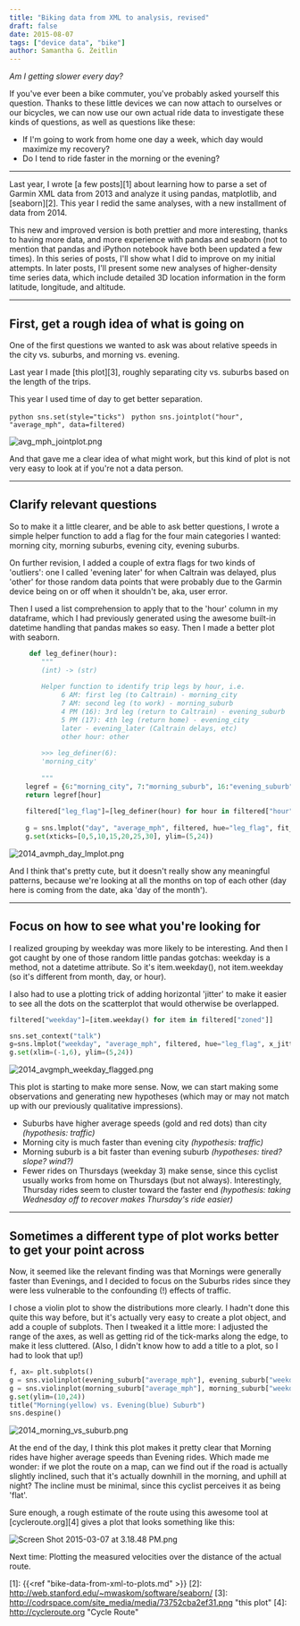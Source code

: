 ```yaml
---
title: "Biking data from XML to analysis, revised"
draft: false
date: 2015-08-07
tags: ["device data", "bike"]
author: Samantha G. Zeitlin
---
```



*Am I getting slower every day?* 

If you've ever been a bike commuter, you've probably asked yourself this question. Thanks to these little devices we can now attach to ourselves or our bicycles, we can now use our own actual ride data to investigate these kinds of questions, as well as questions like these:

 - If I'm going to work from home one day a week, which day would maximize my recovery?
 - Do I tend to ride faster in the morning or the evening? 


----------


Last year, I wrote [a few posts][1] about learning how to parse a set of Garmin XML data from 2013 and analyze it using pandas, matplotlib, and [seaborn][2]. This year I redid the same analyses, with a new installment of data from 2014. 

This new and improved version is both prettier and more interesting, thanks to having more data, and more experience with pandas and seaborn (not to mention that pandas and iPython notebook have both been updated a few times). In this series of posts, I'll show what I did to improve on my initial attempts. In later posts, I'll present some new analyses of higher-density time series data, which include detailed 3D location information in the form latitude, longitude, and altitude. 


----------

## First, get a rough idea of what is going on

One of the first questions we wanted to ask was about relative speeds in the city vs. suburbs, and morning vs. evening. 

Last year I made [this plot][3], roughly separating city vs. suburbs based on the length of the trips. 

This year I used time of day to get better separation. 


```python sns.set(style="ticks") ```
```python sns.jointplot("hour", "average_mph", data=filtered) ```

![avg_mph_jointplot.png](/site_media/media/e4d627b8c5131.png)

And that gave me a clear idea of what might work, but this kind of plot is not very easy to look at if you're not a data person. 


----------
## Clarify relevant questions

So to make it a little clearer, and be able to ask better questions, I wrote a simple helper function to add a flag for the four main categories I wanted: morning city, morning suburbs, evening city, evening suburbs. 

On further revision, I added a couple of extra flags for two kinds of 'outliers': one I called 'evening later' for when Caltrain was delayed, plus 'other' for those random data points that were probably due to the Garmin device being on or off when it shouldn't be, aka, user error. 

Then I used a list comprehension to apply that to the 'hour' column in my dataframe, which I had previously generated using the awesome built-in datetime handling that pandas makes so easy. Then I made a better plot with seaborn. 

```python   
     def leg_definer(hour):
        """
        (int) -> (str)
    
        Helper function to identify trip legs by hour, i.e.
             6 AM: first leg (to Caltrain) - morning_city
             7 AM: second leg (to work) - morning_suburb
             4 PM (16): 3rd leg (return to Caltrain) - evening_suburb
             5 PM (17): 4th leg (return home) - evening_city
             later - evening_later (Caltrain delays, etc)
             other hour: other
    
        >>> leg_definer(6):
        'morning_city'
    
        """
    legref = {6:"morning_city", 7:"morning_suburb", 16:"evening_suburb", 17:"evening_city", 9:"other", 11:"other", 12:"other", 15:"other", 18:"evening_later"}
    return legref[hour]
    
    filtered["leg_flag"]=[leg_definer(hour) for hour in filtered["hour"]]
    
    g = sns.lmplot("day", "average_mph", filtered, hue="leg_flag", fit_reg=False)
    g.set(xticks=[0,5,10,15,20,25,30], ylim=(5,24))
 ```

![2014_avmph_day_lmplot.png](/site_media/media/25e3a19ec5151.png)

And I think that's pretty cute, but it doesn't really show any meaningful patterns, because we're looking at all the months on top of each other (day here is coming from the date, aka 'day of the month'). 

----------
## Focus on how to see what you're looking for

I realized grouping by weekday was more likely to be interesting. And then I got caught by one of those random little pandas gotchas: weekday is a method, not a datetime attribute. So it's item.weekday(), not item.weekday (so it's different from month, day, or hour). 

I also had to use a plotting trick of adding horizontal 'jitter' to make it easier to see all the dots on the scatterplot that would otherwise be overlapped. 

```python
filtered["weekday"]=[item.weekday() for item in filtered["zoned"]]

sns.set_context("talk")
g=sns.lmplot("weekday", "average_mph", filtered, hue="leg_flag", x_jitter=0.15, fit_reg=False)
g.set(xlim=(-1,6), ylim=(5,24))
```

![2014_avgmph_weekday_flagged.png](/site_media/media/b84c398ac5181.png)

This plot is starting to make more sense. Now, we can start making some observations and generating new hypotheses (which may or may not match up with our previously qualitative impressions). 

 - Suburbs have higher average speeds (gold and red dots) than city *(hypothesis: traffic)*
 - Morning city is much faster than evening city *(hypothesis: traffic)*
 - Morning suburb is a bit faster than evening suburb *(hypotheses: tired? slope? wind?)*
 - Fewer rides on Thursdays (weekday 3) make sense, since this cyclist usually works from home on Thursdays (but not always). Interestingly, Thursday rides seem to cluster toward the faster end *(hypothesis: taking Wednesday off to recover makes Thursday's ride easier)*


----------
## Sometimes a different type of plot works better to get your point across

Now, it seemed like the relevant finding was that Mornings were generally faster than Evenings, and I decided to focus on the Suburbs rides since they were less vulnerable to the confounding (!) effects of traffic. 

I chose a violin plot to show the distributions more clearly. I hadn't done this quite this way before, but it's actually very easy to create a plot object, and add a couple of subplots. Then I tweaked it a little more: I adjusted the range of the axes, as well as getting rid of the tick-marks along the edge, to make it less cluttered. (Also, I didn't know how to add a title to a plot, so I had to look that up!)

```python
f, ax= plt.subplots()
g = sns.violinplot(evening_suburb["average_mph"], evening_suburb["weekday"], color="Blues")
g = sns.violinplot(morning_suburb["average_mph"], morning_suburb["weekday"], color="Yellow")
g.set(ylim=(10,24))
title("Morning(yellow) vs. Evening(blue) Suburb")
sns.despine()
```

![2014_morning_vs_suburb.png](/site_media/media/bafb74eac51b1.png)

At the end of the day, I think this plot makes it pretty clear that Morning rides have higher average speeds than Evening rides. Which made me wonder: if we plot the route on a map, can we find out if the road is actually slightly inclined, such that it's actually downhill in the morning, and uphill at night? The incline must be minimal, since this cyclist perceives it as being 'flat'. 

Sure enough, a rough estimate of the route using this awesome tool at [cycleroute.org][4] gives a plot that looks something like this:

![Screen Shot 2015-03-07 at 3.18.48 PM.png](/site_media/media/482a5698c5201.png)

Next time: Plotting the measured velocities over the distance of the actual route. 


  [1]: {{<ref "bike-data-from-xml-to-plots.md" >}}
  [2]: http://web.stanford.edu/~mwaskom/software/seaborn/
  [3]: http://codrspace.com/site_media/media/73752cba2ef31.png "this plot"
  [4]: http://cycleroute.org "Cycle Route"
